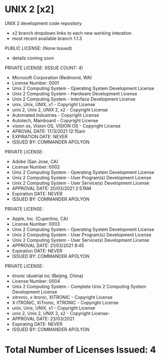 # UNIX 2 [x2]
UNIX 2 development code repository
- x2 branch dropdown links to each new working interation
- most recent available branch 1.1.3

PUBLIC LICENSE: (None Issued)
- details coming soon

PRIVATE LICENSE: (ISSUE COUNT: 4)

- Microsoft Corporation (Redmond, WA)
- License Number: 0001
- Unix 2 Computing System           - Operating System Development License
- Unix 2 Computing System           - Hardware Development License
- Unix 2 Computing System           - Interface Development License
- unix, Unix, UNIX, x1              - Copyright License
- unix 2, Unix 2, UNIX 2, x2        - Copyright License
- Automated Industries              - Copyright License
- Autotech, Mainboard               - Copyright License
- vision os, Vision OS, VISION OS   - Copyright License
- APROVAL DATE:    17/3/2021 12:15am
- EXPIRATION DATE: NEVER
- ISSUED BY:       COMMANDER APOLYON

PRIVATE LICENSE: 
- Adobe (San Jose, CA)
- License Number: 0002
- Unix 2 Computing System           - Operating System Development License
- Unix 2 Computing System           - User Program(s) Development License
- Unix 2 Computing System           - User Service(s) Development License
- APPROVAL DATE:   20/03/2021 2:57AM
- Expiration DATE: NEVER
- ISSUED BY:       COMMANDER APOLYON

PRIVATE LICENSE:
- Apple, Inc. (Cupertino, CA)
- License Number: 0003
- Unix 2 Computing System           - Operating System Development License
- Unix 2 Computing System           - User Program(s) Development License
- Unix 2 Computing System           - User Service(s) Development License
- APPROVAL DATE:   21/03/2021 8:45
- Expiration DATE: NEVER
- ISSUED BY:       COMMANDER APOLYON

PRIVATE LICENSE:
- itronic idustrial inc (Beijing, China)
- License Number: 0004
- Unix 2 Computing System           - Complete Unix 2 Computing System Development License
- xitronic, x itronic, XITRONIC     - Copyright License
- X ITRONIC, XiTronic,  XTRONIC     - Copyright License
- unix, Unix, UNIX, x1              - Copyright License
- unix 2, Unix 2, UNIX 2, x2        - Copyright License- 
- APPROVAL DATE:   23/03/2021
- Expirating DATE: NEVER
- ISSUED BY:       COMMANDER APOLYON

# Total Number of Licenses Issued: 4
